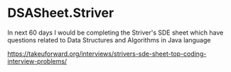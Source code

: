 # DSASheet.Striver

In next 60 days I would be completing the Striver's SDE sheet which have questions related to Data Structures and Algorithms in Java language

https://takeuforward.org/interviews/strivers-sde-sheet-top-coding-interview-problems/
